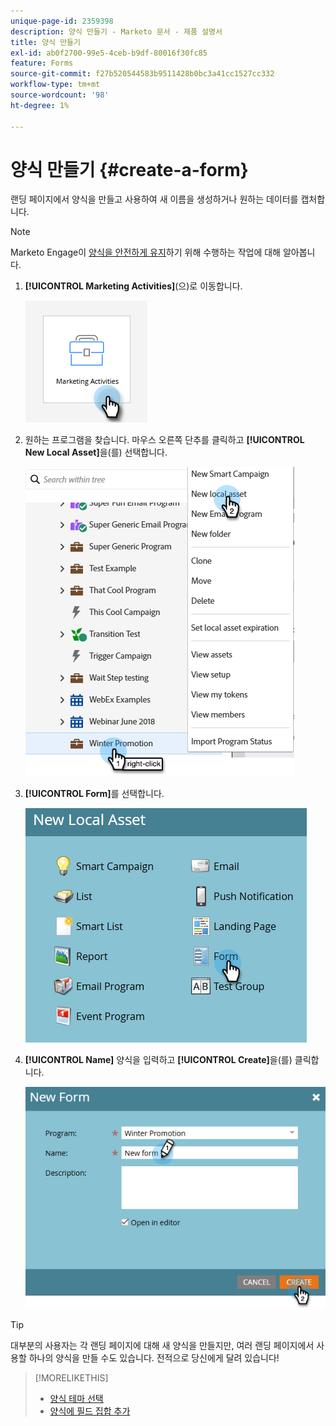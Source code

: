 ```yaml
---
unique-page-id: 2359398
description: 양식 만들기 - Marketo 문서 - 제품 설명서
title: 양식 만들기
exl-id: ab0f2700-99e5-4ceb-b9df-80016f30fc85
feature: Forms
source-git-commit: f27b520544583b9511428b0bc3a41cc1527cc332
workflow-type: tm+mt
source-wordcount: '98'
ht-degree: 1%

---
```


# 양식 만들기 {#create-a-form}

랜딩 페이지에서 양식을 만들고 사용하여 새 이름을 생성하거나 원하는 데이터를 캡처합니다.

>[!NOTE]
>
>Marketo Engage이 [양식을 안전하게 유지](https://nation.marketo.com/t5/Product-Documents/Forms-Service-Enhancements/ta-p/303670#M1038)하기 위해 수행하는 작업에 대해 알아봅니다.

1. **[!UICONTROL Marketing Activities]**(으)로 이동합니다.

   ![](assets/create-a-form-1.png)

1. 원하는 프로그램을 찾습니다. 마우스 오른쪽 단추를 클릭하고 **[!UICONTROL New Local Asset]**&#x200B;을(를) 선택합니다.

   ![](assets/create-a-form-2.png)

1. **[!UICONTROL Form]**&#x200B;를 선택합니다.

   ![](assets/create-a-form-3.png)

1. **[!UICONTROL Name]** 양식을 입력하고 **[!UICONTROL Create]**&#x200B;을(를) 클릭합니다.

   ![](assets/create-a-form-4.png)

>[!TIP]
>
>대부분의 사용자는 각 랜딩 페이지에 대해 새 양식을 만들지만, 여러 랜딩 페이지에서 사용할 하나의 양식을 만들 수도 있습니다. 전적으로 당신에게 달려 있습니다!

>[!MORELIKETHIS]
>
>* [양식 테마 선택](/help/marketo/product-docs/demand-generation/forms/creating-a-form/select-a-form-theme.md)
>* [양식에 필드 집합 추가](/help/marketo/product-docs/demand-generation/forms/form-fields/add-a-fieldset-to-a-form.md)
